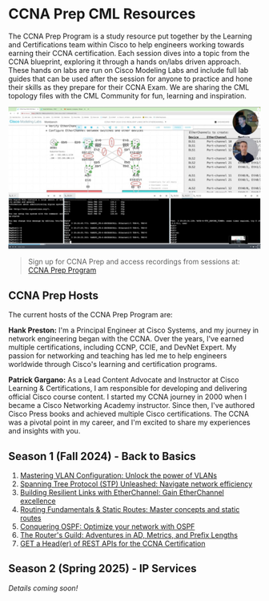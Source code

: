 # CCNA Prep CML Resources
The CCNA Prep Program is a study resource put together by the Learning and Certifications team within Cisco to help engineers working towards earning their CCNA certification.  Each session dives into a topic from the CCNA blueprint, exploring it through a hands on/labs driven approach. These hands on labs are run on Cisco Modeling Labs and include full lab guides that can be used after the session for anyone to practice and hone their skills as they prepare for their CCNA Exam.  We are sharing the CML topology files with the CML Community for fun, learning and inspiration. 

![](ccnaprep-01.jpg)

> Sign up for CCNA Prep and access recordings from sessions at: [CCNA Prep Program](https://learningnetwork.cisco.com/s/ccna-live-stream)

## CCNA Prep Hosts 
The current hosts of the CCNA Prep Program are: 

**Hank Preston:** I'm a Principal Engineer at Cisco Systems, and my journey in network engineering began with the CCNA. Over the years, I've earned multiple certifications, including CCNP, CCIE, and DevNet Expert. My passion for networking and teaching has led me to help engineers worldwide through Cisco's learning and certification programs.

**Patrick Gargano:** As a Lead Content Advocate and Instructor at Cisco Learning & Certifications, I am responsible for developing and delivering official Cisco course content. I started my CCNA journey in 2000 when I became a  Cisco Networking Academy instructor. Since then, I've authored Cisco Press books and achieved multiple Cisco certifications. The CCNA was a pivotal point in my career, and I'm excited to share my experiences and insights with you.

## Season 1 (Fall 2024) - Back to Basics 

1. [Mastering VLAN Configuration: Unlock the power of VLANs](s1e1/README.md)
1. [Spanning Tree Protocol (STP) Unleashed: Navigate network efficiency](s1e2/README.md)
1. [Building Resilient Links with EtherChannel: Gain EtherChannel excellence](s1e3/README.md)
1. [Routing Fundamentals & Static Routes: Master concepts and static routes](s1e4/README.md)
1. [Conquering OSPF: Optimize your network with OSPF](s1e5/README.md)
1. [The Router's Guild: Adventures in AD, Metrics, and Prefix Lengths](s1e4/README.md)
1. [GET a Head(er) of REST APIs for the CCNA Certification](s1e7/README.md)

## Season 2 (Spring 2025) - IP Services

*Details coming soon!*